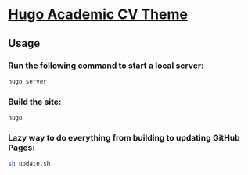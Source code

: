 # [Hugo Academic CV Theme](https://github.com/HugoBlox/theme-academic-cv)

## Usage

### Run the following command to start a local server:

```bash
hugo server
```

### Build the site:

```bash
hugo
```

### Lazy way to do everything from building to updating GitHub Pages:

```bash
sh update.sh
```

